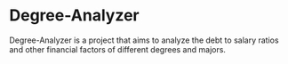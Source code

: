 # Degree-Analyzer
Degree-Analyzer is a project that aims to analyze the debt to salary ratios and other financial factors of different degrees and majors.
